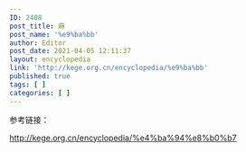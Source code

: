 ```yaml
---
ID: 2408
post_title: 麻
post_name: '%e9%ba%bb'
author: Editor
post_date: 2021-04-05 12:11:37
layout: encyclopedia
link: 'http://kege.org.cn/encyclopedia/%e9%ba%bb'
published: true
tags: [ ]
categories: [ ]
---
```

参考链接：

http://kege.org.cn/encyclopedia/%e4%ba%94%e8%b0%b7
